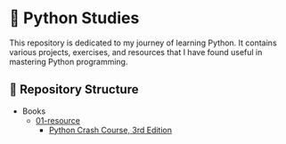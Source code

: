 # 🐍 Python Studies 

This repository is dedicated to my journey of learning Python. It contains various projects, exercises, and resources that I have found useful in mastering Python programming.

## 📂 Repository Structure

- Books
    - [01-resource](./README.md) 
        - [Python Crash Course, 3rd Edition](https://www.amazon.com.br/Python-Crash-Course-Eric-Matthes/dp/1718502702)
